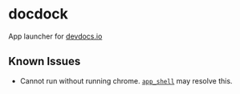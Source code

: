 # docdock

App launcher for [devdocs.io](http://devdocs.io)

## Known Issues

- Cannot run without running chrome. [`app_shell`](http://thenextweb.com/google/2014/02/05/google-building-minimal-environment-running-chrome-apps-without-full-chrome-process/) may resolve this.
